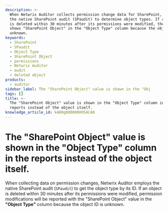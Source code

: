 ```yaml
---
description: >-
  When Netwrix Auditor collects permission change data for SharePoint, it uses
  the native SharePoint audit (SPaudit) to determine object types. If an object
  is deleted within 30 minutes after its permissions were modified, the report
  shows "SharePoint Object" in the "Object Type" column because the object ID is
  unknown.
keywords:
  - SharePoint
  - SPaudit
  - Object Type
  - SharePoint Object
  - permissions
  - Netwrix Auditor
  - audit
  - deleted object
products:
  - auditor
sidebar_label: The "SharePoint Object" value is shown in the "Obj
tags: []
title: >-
  The "SharePoint Object" value is shown in the "Object Type" column in the
  reports instead of the object itself.
knowledge_article_id: kA00g000000H9SACA0
---
```


# The "SharePoint Object" value is shown in the "Object Type" column in the reports instead of the object itself.

When collecting data on permission changes, Netwrix Auditor employs the native SharePoint audit (`SPaudit`) to get the object type by its ID. If an object is deleted within 30 minutes after its permissions were modified, permission modifications will be reported with the "SharePoint Object" value in the **"Object Type"** column because the object ID is unknown.

